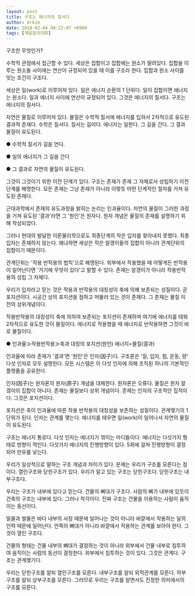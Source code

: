 ```yaml
---
layout: post
title: 구조는 에너지의 질서다
author: drkim
date: 2010-02-04 00:22:07 +0900
tags: [깨달음의대화]
---
```


  



  



  구조란 무엇인가?



              



  수학적 관점에서 접근할 수 있다. 세상은 집합이고 집합에는 원소가 딸려있다. 집합을 이루는 원소들 사이에는 연산이 규정되어 있을 때 이를 구조라 한다. 집합과 원소 사이를 잇는 조건이 구조다.



              



  세상은 일(work)로 이루어져 있다. 일은 에너지 순환의 1 단위다. 일이 집합이면 에너지는 원소다. 일과 에너지 사이에 연산이 규정되어 있다. 그것은 에너지의 질서다. 구조는 에너지의 질서다.



              



  자연은 물질로 이루어져 있다. 물질은 수학적 질서에 에너지를 입혀서 2차적으로 유도된 결과적 존재다. 수학은 질서다. 질서는 길이다. 에너지는 일한다. 그 길을 간다. 그 결과 물질이 유도된다.



              



  ● 수학적 질서가 길을 연다.



  ● 일의 에너지가 그 길을 간다



  ● 그 결과로 자연의 물질이 유도된다.



              



  그것이 그것이기 위한 이전 단계가 있다. 구조는 존재가 존재 그 자체로서 성립하기 이전 단계를 해명한다. 모든 존재는 그냥 존재가 아니라 이렇듯 어떤 단계적인 절차를 거쳐 유도된 존재다.



              



  근대과학에서 존재의 유도과정을 밝히는 논리는 인과율이다. 자연의 물질이 그러한 과정을 거쳐 유도된 '결과'라면 그 '원인'은 원자다. 원자 개념은 물질의 존재를 설명하기 위해 착상되었다.



              



  그러나 현대의 발달한 이론물리학으로도 최종단계의 작은 입자를 찾아내지 못했다. 최종입자는 존재하지 않는다. 왜냐하면 세상은 작은 알갱이들의 집합이 아니라 관계단위의 집합이기 때문이다.



              



  관계단위는 '작용 반작용의 법칙'으로 해명된다. 외부에서 작용했을 때 어떻게든 반작용이 일어난다면 '거기에 무엇이 있다'고 말할 수 있다. 존재는 알갱이가 아니라 작용반작용의 성립 그 자체다.



              



  우리가 입자라고 믿는 것은 작용과 반작용의 대칭성이 축에 의해 보존되는 성질이다. 곧 포지션이다. 시공간 상의 포지션을 점하고 머물러 있는 것이 존재다. 그 존재는 물질 이전의 상위개념이다.



              



  작용반작용의 대칭성이 축에 의하여 보존되는 포지션이 존재하며 여기에 에너지를 태워 2차적으로 유도한 것이 물질이다. 에너지로 작용했을 때 에너지로 반작용하면 그것이 바로 물질이다.



              



  ● 인과율≫작용반작용≫축과 대칭의 포지션(원인) 에너지=물질(결과)



              



  인과율에 따라 존재가 '결과'면 '원인'은 인자(因子)다. 구조론은 '질, 입자, 힘, 운동, 량' 다섯 인자로 모두 설명한다. 모든 시스템은 이 다섯 인자에 의해 조직된 하나의 기본적인 플랫폼을 공유한다.



              



  인자(因子)는 원자론의 원자(原子) 개념을 대체한다. 원자론은 오류다. 물질은 원자 알갱이의 집합이 아니다. 존재는 물질보다 상위 개념이다. 존재는 인자의 구조적인 집적이다. 그것은 포지션이다.



              



  포지션은 축이 인과율에 따른 작용 반작용의 대칭성을 보존하는 성질이다. 관계맺기의 1단위가 된다. 인자는 관계를 맺는다. 에너지를 태우면 일(work)이 일어나서 자연의 물질이 유도된다.



              



  구조는 에너지 통로다. 다섯 인자는 에너지가 꺾이는 마디들이다. 에너지는 다섯가지 형태로 방향이 꺽인다. 다섯가지 에너지의 진행방향이 있다. 5회에 걸쳐 진행방향이 결정되어 만유를 낳는다.



              



  우리가 일상적으로 말하는 구조 개념과 차이가 있다. 문제는 우리가 구조를 모른다는 점이다. 열린구조와 닫힌구조가 있다. 우리가 알고 있는 구조는 닫힌구조다. 닫힌구조는 내부구조다.



              



  우리는 구조가 내부에 있다고 믿는다. 건물의 뼈대가 구조다. 사람의 뼈가 내부에 있듯이 건축의 구조는 내부에 있다. 그러나 착각이다. 진짜 구조는 건물을 이용하는 사람이 움직이는 동선이다.



              



  밀물과 썰물은 바다 내부의 사정 때문에 일어나는 것이 아니라 바깥에서 작용하는 달의 인력 때문에 일어난다. 안쪽의 뼈대가 아니라 바깥에서 작용하는 관계를 보아야 한다. 그것이 열린 구조다.



              



  건물의 형태는 건물 내부의 뼈대가 결정하는 것이 아니라 외부에서 건물 내부로 침투하여 움직이는 사람의 동선이 결정한다. 외부에서 침투하는 것이 있다. 그것은 관계다. 구조는 관계맺기다.



              



  우리는 닫힌구조를 알되 열린구조를 모른다. 내부구조를 알되 외적관계를 모른다. 하부구조를 알되 상부구조를 모른다. 그러므로 우리는 구조를 알면서도 진정한 의미에서의 구조를 모른다.



